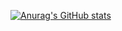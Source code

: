 [![Anurag's GitHub stats](https://github-readme-stats.vercel.app/api?username=hasyrails)](https://github.com/hasyrails/github-readme-stats)
